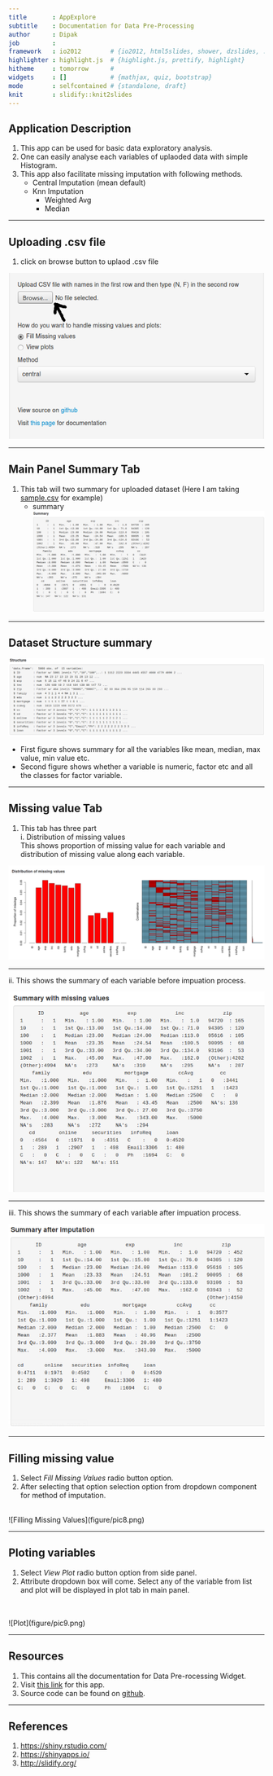 ```yaml
---
title       : AppExplore  
subtitle    : Documentation for Data Pre-Processing
author      : Dipak
job         : 
framework   : io2012        # {io2012, html5slides, shower, dzslides, ...}
highlighter : highlight.js  # {highlight.js, prettify, highlight}
hitheme     : tomorrow      # 
widgets     : []            # {mathjax, quiz, bootstrap}
mode        : selfcontained # {standalone, draft}
knit        : slidify::knit2slides
---
```


## Application Description

1. This app can be used for basic data exploratory analysis.  
2. One can easily analyse each variables of uplaoded data with simple Histogram.  
3. This app also facilitate missing imputation with following methods.  
    * Central Imputation (mean default)
    * Knn Imputation
        * Weighted Avg
        * Median  
        


---


## Uploading .csv file

1. click on browse button to uplaod .csv file

![Uplaoding DataSet](figure/pic1.png)

---

## Main Panel Summary Tab

1. This tab will two summary for uploaded dataset (Here I am taking <a href = "https://db.tt/NjtUG4GG" target = "_blank">sample.csv</a> for example)
    * summary
![summary](figure/pic2.png)


---

## Dataset Structure summary

![structure](figure/pic3.png)

- First figure shows summary for all the variables like mean, median, max value, min value etc.
- Second figure shows whether a variable is numeric, factor etc and all the classes for factor variable.

---

## Missing value Tab

1. This tab has three part   
    i. Distribution of missing values  
        This shows proportion of missing  value for each variable and distribution of missing value along each variable.
        
![missing value](figure/pic4.png)       


---

ii. This shows the summary of each variable before impuation process.

![summary before imputation](figure/pic5.png)  

---

iii. This shows the summary of each variable after impuation process.

![summary after imputation](figure/pic6.png)  

---

## Filling missing value

1. Select *Fill Missing Values* radio button option.
2. After selecting that option selection option from dropdown component for method of imputation.  
<br>
![Filling Missing Values](figure/pic8.png)  

---

## Ploting variables

1. Select *View Plot* radio button option from side panel.
2. Attribute dropdown box will come. Select any of the variable from list and plot will be displayed in plot tab in main panel.
<br>
<br>
![Plot](figure/pic9.png)

---

## Resources

1. This contains all the documentation for Data Pre-rocessing Widget.
2. Visit <a href = "https://dipak.shinyapps.io/Data_Products_Peer_Assessment/" target = "_blank"> this link</a> for this app.
3. Source code can be found on <a href = "https://github.com/Dipak22/DataProducts_Assessment" target = "_blank">github</a>.

--- 

## References 

1. https://shiny.rstudio.com/
2. https://shinyapps.io/
3. http://slidify.org/


